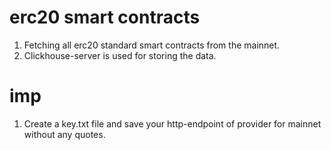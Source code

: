 # erc20 smart contracts
1. Fetching all erc20 standard smart contracts from the mainnet.
2. Clickhouse-server is used for storing the data.

# imp
1. Create a key.txt file and save your http-endpoint of provider for mainnet without any quotes.